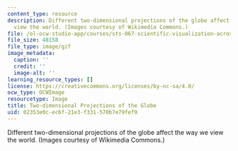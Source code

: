 ```yaml
---
content_type: resource
description: Different two-dimensional projections of the globe affect the way we
  view the world. (Images courtesy of Wikimedia Commons.)
file: /ol-ocw-studio-app/courses/sts-067-scientific-visualization-across-disciplines-a-critical-introduction-spring-2005/02353e0cec6f21e3f331570b7e79fef9_animatedmaps.gif
file_size: 48158
file_type: image/gif
image_metadata:
  caption: ''
  credit: ''
  image-alt: ''
learning_resource_types: []
license: https://creativecommons.org/licenses/by-nc-sa/4.0/
ocw_type: OCWImage
resourcetype: Image
title: Two-dimensional Projections of the Globe
uid: 02353e0c-ec6f-21e3-f331-570b7e79fef9
---
```

Different two-dimensional projections of the globe affect the way we view the world. (Images courtesy of Wikimedia Commons.)
